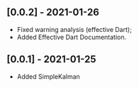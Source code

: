 ## [0.0.2] - 2021-01-26
- Fixed warning analysis (effective Dart);
- Added Effective Dart Documentation.

## [0.0.1] - 2021-01-25
- Added SimpleKalman
